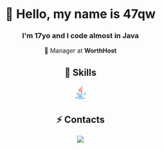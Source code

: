 <div>
<h1 align="center">👋 Hello, my name is 47qw</h1>
<h3 align="center">I'm 17yo and I code almost in Java</h3>

<p align="center">👯 Manager at <strong>WorthHost</strong> <strong></strong></p>
</div>
<div align="center">
<h2>🚀 Skills</h2>
 <code><img height="32" src="https://raw.githubusercontent.com/devicons/devicon/master/icons/java/java-original.svg" alt="Java"/></code>
</div>


<div align="center">
 <h2 align="center">⚡ Contacts</h2>
<div class="mail">
</div>
<img src="https://lanyard.cnrad.dev/api/1161763881933352981">
